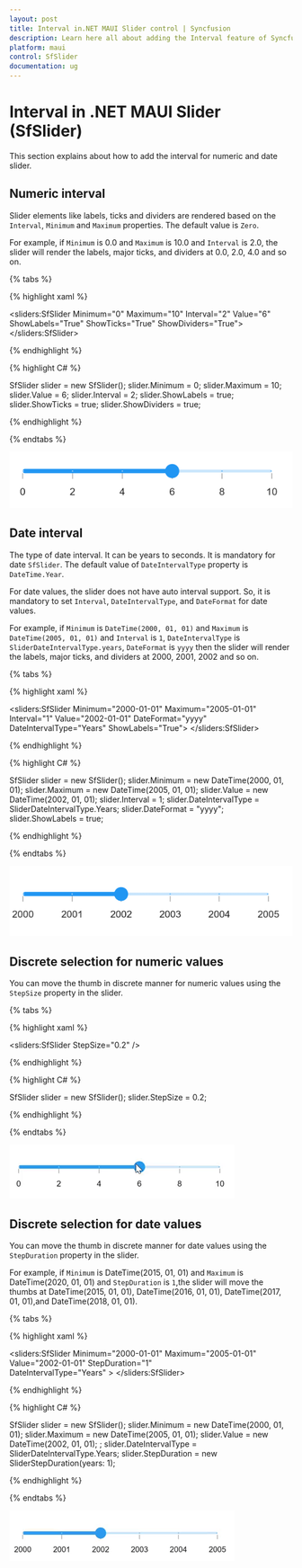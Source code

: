 ```yaml
---
layout: post
title: Interval in.NET MAUI Slider control | Syncfusion 
description: Learn here all about adding the Interval feature of Syncfusion .NET MAUI Slider (SfSlider) control and more.
platform: maui
control: SfSlider
documentation: ug
---
```


# Interval in .NET MAUI Slider (SfSlider)

This section explains about how to add the interval for numeric and date slider.

## Numeric interval

Slider elements like labels, ticks and dividers are rendered based on the `Interval`, `Minimum` and `Maximum` properties. The default value is `Zero`.

For example, if `Minimum` is 0.0 and `Maximum` is 10.0 and `Interval` is 2.0, the slider will render the labels, major ticks, and dividers at 0.0, 2.0, 4.0 and so on.

{% tabs %}

{% highlight xaml %}

<sliders:SfSlider Minimum="0" 
                  Maximum="10" 
                  Interval="2" 
                  Value="6" 
                  ShowLabels="True" 
                  ShowTicks="True" 
                  ShowDividers="True">
</sliders:SfSlider>

{% endhighlight %}

{% highlight C# %}

SfSlider slider = new SfSlider();
slider.Minimum = 0;
slider.Maximum = 10;
slider.Value = 6;
slider.Interval = 2;
slider.ShowLabels = true;
slider.ShowTicks = true;
slider.ShowDividers = true;

{% endhighlight %}

{% endtabs %}

![Slider numeric interval](images/interval/numeric-interval.png)

## Date interval

The type of date interval. It can be years to seconds. It is mandatory for date `SfSlider`. The default value of `DateIntervalType` property is `DateTime.Year`.

For date values, the slider does not have auto interval support. So, it is mandatory to set `Interval`, `DateIntervalType`, and `DateFormat` for date values.

For example, if `Minimum` is `DateTime(2000, 01, 01)` and `Maximum` is `DateTime(2005, 01, 01)` and `Interval` is `1`, `DateIntervalType` is `SliderDateIntervalType.years`, `DateFormat` is `yyyy` then the slider will render the labels, major ticks, and dividers at 2000, 2001, 2002 and so on.

{% tabs %}

{% highlight xaml %}

<sliders:SfSlider Minimum="2000-01-01" 
                  Maximum="2005-01-01" 
                  Interval="1" 
                  Value="2002-01-01" 
                  DateFormat="yyyy" 
                  DateIntervalType="Years" 
                  ShowLabels="True">
</sliders:SfSlider>

{% endhighlight %}

{% highlight C# %}

SfSlider slider = new SfSlider();
slider.Minimum = new DateTime(2000, 01, 01);
slider.Maximum = new DateTime(2005, 01, 01);
slider.Value = new DateTime(2002, 01, 01); 
slider.Interval = 1;
slider.DateIntervalType = SliderDateIntervalType.Years;
slider.DateFormat = "yyyy";
slider.ShowLabels = true;

{% endhighlight %}

{% endtabs %}

![Slider date interval](images/interval/date-interval.png)

## Discrete selection for numeric values

You can move the thumb in discrete manner for numeric values using the `StepSize` property in the slider.

{% tabs %}

{% highlight xaml %}

  <sliders:SfSlider StepSize="0.2" />

{% endhighlight %}

{% highlight C# %}

SfSlider slider = new SfSlider();
slider.StepSize = 0.2;

{% endhighlight %}

{% endtabs %}

![Slider numeric discrete mode](images/interval/step-size.gif)

## Discrete selection for date values

You can move the thumb in discrete manner for date values using the `StepDuration` property in the slider.

For example, if `Minimum` is DateTime(2015, 01, 01) and `Maximum` is DateTime(2020, 01, 01) and `StepDuration` is `1`,the slider will move the thumbs at DateTime(2015, 01, 01), DateTime(2016, 01, 01), DateTime(2017, 01, 01),and DateTime(2018, 01, 01).

{% tabs %}

{% highlight xaml %}

 <sliders:SfSlider Minimum="2000-01-01" 
                   Maximum="2005-01-01" 
                   Value="2002-01-01"
                   StepDuration="1"  
                   DateIntervalType="Years" >
</sliders:SfSlider>

{% endhighlight %}

{% highlight C# %}

SfSlider slider = new SfSlider();
slider.Minimum = new DateTime(2000, 01, 01);
slider.Maximum = new DateTime(2005, 01, 01);
slider.Value = new DateTime(2002, 01, 01); ;
slider.DateIntervalType = SliderDateIntervalType.Years;
slider.StepDuration = new SliderStepDuration(years: 1);

{% endhighlight %}

{% endtabs %}

![Slider date discrete mode](images/interval/step-duration.gif)
